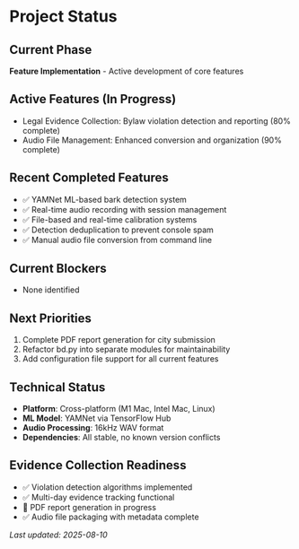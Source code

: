 # Project Status

## Current Phase
**Feature Implementation** - Active development of core features

## Active Features (In Progress)
- Legal Evidence Collection: Bylaw violation detection and reporting (80% complete)
- Audio File Management: Enhanced conversion and organization (90% complete)

## Recent Completed Features
- ✅ YAMNet ML-based bark detection system
- ✅ Real-time audio recording with session management  
- ✅ File-based and real-time calibration systems
- ✅ Detection deduplication to prevent console spam
- ✅ Manual audio file conversion from command line

## Current Blockers
- None identified

## Next Priorities
1. Complete PDF report generation for city submission
2. Refactor bd.py into separate modules for maintainability
3. Add configuration file support for all current features

## Technical Status
- **Platform**: Cross-platform (M1 Mac, Intel Mac, Linux)
- **ML Model**: YAMNet via TensorFlow Hub
- **Audio Processing**: 16kHz WAV format
- **Dependencies**: All stable, no known version conflicts

## Evidence Collection Readiness
- ✅ Violation detection algorithms implemented
- ✅ Multi-day evidence tracking functional
- 🔄 PDF report generation in progress
- ✅ Audio file packaging with metadata complete

*Last updated: 2025-08-10*